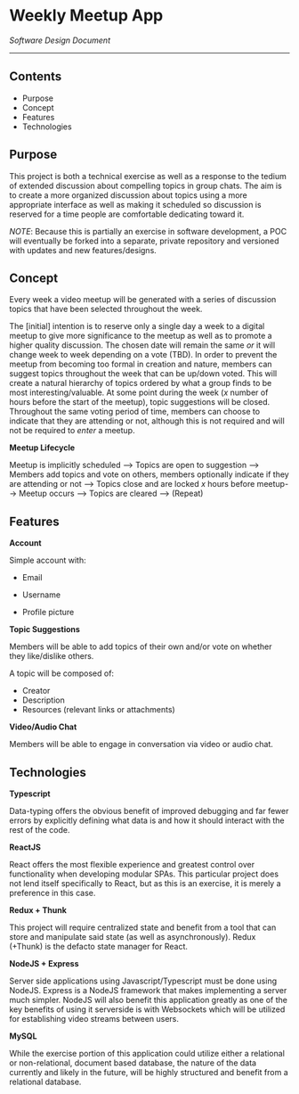 # Weekly Meetup App

*Software Design Document*

------

## **Contents**

- Purpose
- Concept
- Features
- Technologies

## **Purpose**

This project is both a technical exercise as well as a response to the tedium of extended discussion about compelling topics in group chats. The aim is to create a more organized discussion about topics using a more appropriate interface as well as making it scheduled so discussion is reserved for a time people are comfortable dedicating toward it.

*NOTE*: Because this is partially an exercise in software development, a POC will eventually be forked into a separate, private repository and versioned with updates and new features/designs.

## **Concept**

Every week a video meetup will be generated with a series of discussion topics that have been selected throughout the week.

The [initial] intention is to reserve only a single day a week to a digital meetup to give more significance to the meetup as well as to promote a higher quality discussion. The chosen date will remain the same *or* it will change week to week depending on a vote (TBD). In order to prevent the meetup from becoming too formal in creation and nature, members can suggest topics throughout the week that can be up/down voted. This will create a natural hierarchy of topics ordered by what a group finds to be most interesting/valuable. At some point during the week (*x* number of hours before the start of the meetup), topic suggestions will be closed. Throughout the same voting period of time, members can choose to indicate that they are attending or not, although this is not required and will not be required to *enter* a meetup.

**Meetup Lifecycle**

Meetup is implicitly scheduled --> Topics are open to suggestion --> Members add topics and vote on others, members optionally indicate if they are attending or not --> Topics close and are locked *x* hours before meetup--> Meetup occurs --> Topics are cleared --> (Repeat)

## Features

**Account**

Simple account with:

- Email

- Username

- Profile picture

**Topic Suggestions**

Members will be able to add topics of their own and/or vote on whether they like/dislike others.

A topic will be composed of:

- Creator
- Description
- Resources (relevant links or attachments)

**Video/Audio Chat**

Members will be able to engage in conversation via video or audio chat.

## Technologies

**Typescript**

Data-typing offers the obvious benefit of improved debugging and far fewer errors by explicitly defining what data is and how it should interact with the rest of the code.

**ReactJS**

React offers the most flexible experience and greatest control over functionality when developing modular SPAs. This particular project does not lend itself specifically to React, but as this is an exercise, it is merely a preference in this case.

**Redux + Thunk**

This project will require centralized state and benefit from a tool that can store and manipulate said state (as well as asynchronously). Redux (+Thunk) is the defacto state manager for React.

**NodeJS + Express**

Server side applications using Javascript/Typescript must be done using NodeJS. Express is a NodeJS framework that makes implementing a server much simpler. NodeJS will also benefit this application greatly as one of the key benefits of using it serverside is with Websockets which will be utilized for establishing video streams between users.

**MySQL**

While the exercise portion of this application could utilize either a relational or non-relational, document based database, the nature of the data currently and likely in the future, will be highly structured and benefit from a relational database.
